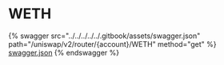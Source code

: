 # WETH

{% swagger src="../../../../../.gitbook/assets/swagger.json" path="/uniswap/v2/router/{account}/WETH" method="get" %}
[swagger.json](../../../../../.gitbook/assets/swagger.json)
{% endswagger %}
